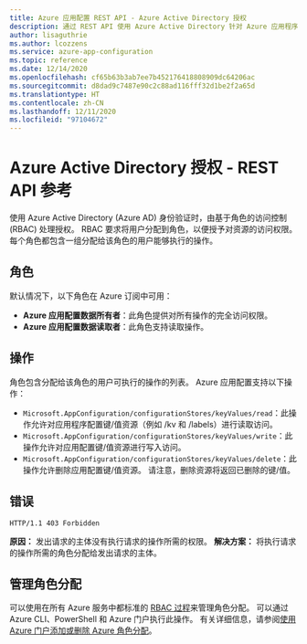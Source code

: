 ```yaml
---
title: Azure 应用配置 REST API - Azure Active Directory 授权
description: 通过 REST API 使用 Azure Active Directory 针对 Azure 应用程序配置进行授权
author: lisaguthrie
ms.author: lcozzens
ms.service: azure-app-configuration
ms.topic: reference
ms.date: 12/14/2020
ms.openlocfilehash: cf65b63b3ab7ee7b452176418808909dc64206ac
ms.sourcegitcommit: d8dad9c7487e90c2c88ad116fff32d1be2f2a65d
ms.translationtype: HT
ms.contentlocale: zh-CN
ms.lasthandoff: 12/11/2020
ms.locfileid: "97104672"
---
```

# <a name="azure-active-directory-authorization---rest-api-reference"></a>Azure Active Directory 授权 - REST API 参考

使用 Azure Active Directory (Azure AD) 身份验证时，由基于角色的访问控制 (RBAC) 处理授权。 RBAC 要求将用户分配到角色，以便授予对资源的访问权限。 每个角色都包含一组分配给该角色的用户能够执行的操作。

## <a name="roles"></a>角色

默认情况下，以下角色在 Azure 订阅中可用：

- **Azure 应用配置数据所有者**：此角色提供对所有操作的完全访问权限。
- **Azure 应用配置数据读取者**：此角色支持读取操作。

## <a name="actions"></a>操作

角色包含分配给该角色的用户可执行的操作的列表。 Azure 应用配置支持以下操作：

- `Microsoft.AppConfiguration/configurationStores/keyValues/read`：此操作允许对应用程序配置键/值资源（例如 /kv 和 /labels）进行读取访问。
- `Microsoft.AppConfiguration/configurationStores/keyValues/write`：此操作允许对应用配置键/值资源进行写入访问。
- `Microsoft.AppConfiguration/configurationStores/keyValues/delete`：此操作允许删除应用配置键/值资源。 请注意，删除资源将返回已删除的键/值。

## <a name="error"></a>错误

```http
HTTP/1.1 403 Forbidden
```

**原因：** 发出请求的主体没有执行请求的操作所需的权限。
**解决方案：** 将执行请求的操作所需的角色分配给发出请求的主体。

## <a name="managing-role-assignments"></a>管理角色分配

可以使用在所有 Azure 服务中都标准的 [RBAC 过程](../role-based-access-control/overview.md)来管理角色分配。 可以通过 Azure CLI、PowerShell 和 Azure 门户执行此操作。 有关详细信息，请参阅[使用 Azure 门户添加或删除 Azure 角色分配](../role-based-access-control/role-assignments-portal.md)。
